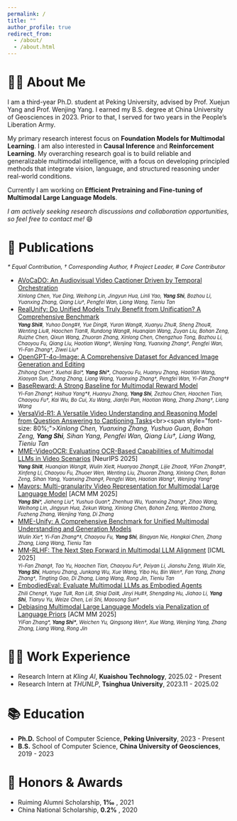 ```yaml
---
permalink: /
title: ""
author_profile: true
redirect_from: 
  - /about/
  - /about.html
---
```


# 👨‍🎓 About Me
I am a third-year Ph.D. student at Peking University, advised by Prof. Xuejun Yang and Prof. Wenjing Yang. I earned my B.S. degree at China University of Geosciences in 2023. Prior to that, I served for two years in the People’s Liberation Army.

My primary research interest focus on **Foundation Models for Multimodal Learning**. I am also interested in **Causal Inference** and **Reinforcement Learning**. My overarching research goal is to build reliable and generalizable multimodal intelligence, with a focus on developing principled methods that integrate vision, language, and structured reasoning under real-world conditions.

Currently I am working on **Efficient Pretraining and Fine-tuning of Multimodal Large Language Models**.

*I am actively seeking research discussions and collaboration opportunities, so feel free to contact me!* 😄


# 📝 Publications
<span style="font-size: 90%;">*\* Equal Contribution, † Corresponding Author, ‡ Project Leader, # Core Contributor*</span>
- [AVoCaDO: An Audiovisual Video Captioner Driven by Temporal Orchestration](https://arxiv.org/abs/2510.10395)<br><span style="font-size: 80%;">*Xinlong Chen, Yue Ding, Weihong Lin, Jingyun Hua, Linli Yao, **Yang Shi**, Bozhou Li, Yuanxing Zhang, Qiang Liu†, Pengfei Wan, Liang Wang, Tieniu Tan*</span>
- [RealUnify: Do Unified Models Truly Benefit from Unification? A Comprehensive Benchmark](https://arxiv.org/abs/2509.24897)<br><span style="font-size: 80%;">***Yang Shi#**, Yuhao Dong#‡, Yue Ding#, Yuran Wang#, Xuanyu Zhu#, Sheng Zhou#, Wenting Liu#, Haochen Tian#, Rundong Wang#, Huanqian Wang, Zuyan Liu, Bohan Zeng, Ruizhe Chen, Qixun Wang, Zhuoran Zhang, Xinlong Chen, Chengzhuo Tong, Bozhou Li, Chaoyou Fu, Qiang Liu, Haotian Wang†, Wenjing Yang, Yuanxing Zhang†, Pengfei Wan, Yi-Fan Zhang†, Ziwei Liu†*</span>
- [OpenGPT-4o-Image: A Comprehensive Dataset for Advanced Image Generation and Editing](https://arxiv.org/abs/2509.24900)<br><span style="font-size: 80%;">*Zhihong Chen\*, Xuehai Bai\*, **Yang Shi\***, Chaoyou Fu, Huanyu Zhang, Haotian Wang, Xiaoyan Sun, Zhang Zhang, Liang Wang, Yuanxing Zhang†, Pengfei Wan, Yi-Fan Zhang†‡*</span>
- [BaseReward: A Strong Baseline for Multimodal Reward Model](https://arxiv.org/abs/2509.16127)<br><span style="font-size: 80%;">*Yi-Fan Zhang\*, Haihua Yang\*‡, Huanyu Zhang, **Yang Shi**, Zezhou Chen, Haochen Tian, Chaoyou Fu†, Kai Wu, Bo Cui, Xu Wang, Jianfei Pan, Haotian Wang, Zhang Zhang†, Liang Wang*</span>
- [VersaVid-R1: A Versatile Video Understanding and Reasoning Model from Question Answering to Captioning Tasks](https://arxiv.org/abs/2506.09079?)<br><span style="font-size: 80%;">*Xinlong Chen, Yuanxing Zhang, Yushuo Guan, Bohan Zeng, **Yang Shi**, Sihan Yang, Pengfei Wan, Qiang Liu†, Liang Wang, Tieniu Tan*</span>
- [MME-VideoOCR: Evaluating OCR-Based Capabilities of Multimodal LLMs in Video Scenarios](https://mme-videoocr.github.io/) [NeurIPS 2025]<br><span style="font-size: 80%;">***Yang Shi#**, Huanqian Wang#, Wulin Xie#, Huanyao Zhang#, Lijie Zhao#, YiFan Zhang#†, Xinfeng Li, Chaoyou Fu, Zhuoer Wen, Wenting Liu, Zhuoran Zhang, Xinlong Chen, Bohan Zeng, Sihan Yang, Yuanxing Zhang‡, Pengfei Wan, Haotian Wang†, Wenjing Yang†*</span>
- [Mavors: Multi-granularity Video Representation for Multimodal Large Language Model](https://mavors-mllm.github.io/) [ACM MM 2025]<br><span style="font-size: 80%;">***Yang Shi**\*, Jiaheng Liu\*, Yushuo Guan\*, Zhenhua Wu, Yuanxing Zhang†, Zihao Wang, Weihong Lin, Jingyun Hua, Zekun Wang, Xinlong Chen, Bohan Zeng, Wentao Zhang, Fuzheng Zhang, Wenjing Yang, Di Zhang*</span>
- [MME-Unify: A Comprehensive Benchmark for Unified Multimodal Understanding and Generation Models](https://arxiv.org/abs/2504.03641)<br><span style="font-size: 80%;">*Wulin Xie\*, Yi-Fan Zhang\*‡, Chaoyou Fu, **Yang Shi**, Bingyan Nie, Hongkai Chen, Zhang Zhang, Liang Wang, Tieniu Tan*</span>
- [MM-RLHF: The Next Step Forward in Multimodal LLM Alignment](https://arxiv.org/abs/2502.10391) [ICML 2025]<br><span style="font-size: 80%;">*Yi-Fan Zhang‡, Tao Yu, Haochen Tian, Chaoyou Fu†, Peiyan Li, Jianshu Zeng, Wulin Xie, **Yang Shi**, Huanyu Zhang, Junkang Wu, Xue Wang, Yibo Hu, Bin Wen†, Fan Yang, Zhang Zhang†, Tingting Gao, Di Zhang, Liang Wang, Rong Jin, Tieniu Tan*</span>
- [EmbodiedEval: Evaluate Multimodal LLMs as Embodied Agents](https://arxiv.org/abs/2501.11858v1)<br><span style="font-size: 80%;">*Zhili Cheng‡, Yuge Tu\#, Ran Li\#, Shiqi Dai\#, Jinyi Hu\#‡, Shengding Hu, Jiahao Li, **Yang Shi**, Tianyu Yu, Weize Chen, Lei Shi, Maosong Sun†*</span>
- [Debiasing Multimodal Large Language Models via Penalization of Language Priors](https://arxiv.org/abs/2403.05262) [ACM MM 2025]<br><span style="font-size: 80%;">*YiFan Zhang\*, **Yang Shi\***, Weichen Yu, Qingsong Wen†, Xue Wang, Wenjing Yang, Zhang Zhang, Liang Wang, Rong Jin*</span>


# 👨‍💻 Work Experience
- Research Intern at *Kling AI*, **Kuaishou Technology**, 2025.02 - Present
- Research Intern at *THUNLP*, **Tsinghua University**, 2023.11 - 2025.02


# 📚 Education
- **Ph.D.** School of Computer Science, **Peking University**, 2023 - Present
- **B.S.** School of Computer Science, **China University of Geosciences**, 2019 - 2023


# 🌟 Honors & Awards
- Ruiming Alumni Scholarship, **1‰** , 2021
- China National Scholarship, **0.2%** , 2020